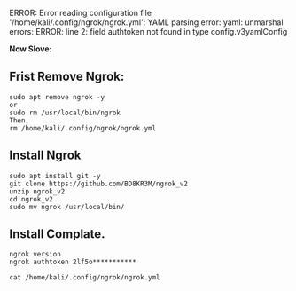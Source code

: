 ERROR:  Error reading configuration file '/home/kali/.config/ngrok/ngrok.yml': YAML parsing error: yaml: unmarshal errors:
ERROR:    line 2: field authtoken not found in type config.v3yamlConfig

**Now Slove:**
## Frist Remove Ngrok:
 ```
sudo apt remove ngrok -y
or
sudo rm /usr/local/bin/ngrok
Then,
rm /home/kali/.config/ngrok/ngrok.yml
 ```
## Install Ngrok
 ```
sudo apt install git -y
git clone https://github.com/BD8KR3M/ngrok_v2
unzip ngrok_v2
cd ngrok_v2
sudo mv ngrok /usr/local/bin/
 ```
## Install Complate.

 ```
ngrok version
ngrok authtoken 2lf5o***********

cat /home/kali/.config/ngrok/ngrok.yml
 ```
